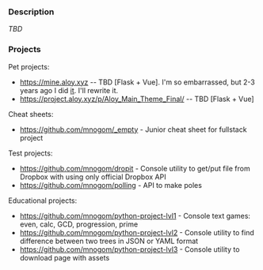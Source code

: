### Description
_TBD_

### Projects
Pet projects:
* https://mine.aloy.xyz -- TBD [Flask + Vue]. I'm so embarrassed, but 2-3 years ago I did [it](https://github.com/mnogom/minesweeper). I'll rewrite it.
* https://project.aloy.xyz/p/Aloy_Main_Theme_Final/ -- TBD [Flask + Vue]

Cheat sheets:
* https://github.com/mnogom/_empty - Junior cheat sheet for fullstack project

Test projects:
* https://github.com/mnogom/dropit - Console utility to get/put file from Dropbox with using only official Dropbox API
* https://github.com/mnogom/polling - API to make poles

Educational projects:
* https://github.com/mnogom/python-project-lvl1 - Console text games: even, calc, GCD, progression, prime
* https://github.com/mnogom/python-project-lvl2 - Console utility to find difference between two trees in JSON or YAML format
* https://github.com/mnogom/python-project-lvl3 - Console utility to download page with assets




<!--
**mnogom/mnogom** is a ✨ _special_ ✨ repository because its `README.md` (this file) appears on your GitHub profile.

Here are some ideas to get you started:

- 🔭 I’m currently working on ...
- 🌱 I’m currently learning ...
- 👯 I’m looking to collaborate on ...
- 🤔 I’m looking for help with ...
- 💬 Ask me about ...
- 📫 How to reach me: ...
- 😄 Pronouns: ...
- ⚡ Fun fact: ...
-->

